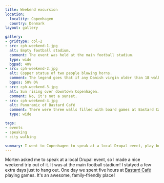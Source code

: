 ```yaml
---
title: Weekend excursion
location:
  locality: Copenhagen
  country: Denmark
layout: gallery

gallery:
- gridtype: col-2
- src: cph-weekend-1.jpg
  alt: Empty football stadium.
  comment: The event was held at the main football stadium.
  type: wide
  bgpad: 40%
- src: cph-weekend-2.jpg
  alt: Copper statue of two people blowing horns.
  comment: The legend goes that if any Danish virgin older than 18 walks by, the statue will blow its horn. So far, the statue remains silent 😁
  bgpos: 50% 0%
- src: cph-weekend-3.jpg
  alt: Sun rising over downtown Copenhagen.
  comment: No, it's not a sunset.
- src: cph-weekend-4.jpg
  alt: Panoramic of Bastard Café
  comment: There were three walls filled with board games at Bastard Café. This was just one of them.
  type: wide

tags:
- events
- speaking
- city walking

summary: I went to Copenhagen to speak at a local Drupal event, play boardgames, and maybe have a beer or two.
---
```


Morten asked me to speak at a local Drupal event, so I made a nice weekend trip out of it. It was at the main football stadium! I statyed a few extra days just to hang out. One day we spent five hours at [Bastard Café](https://bastardcafe.dk/) playing games. It's an awesome, family-friendly place!
